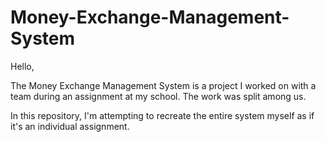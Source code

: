 # Money-Exchange-Management-System

Hello,

The Money Exchange Management System is a project I worked on with a team during an assignment at my school. The work was split among us.

In this repository, I'm attempting to recreate the entire system myself as if it's an individual assignment.
